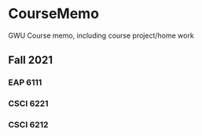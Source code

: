 # CourseMemo
GWU Course memo, including course project/home work

## Fall 2021
### EAP 6111
### CSCI 6221
### CSCI 6212

